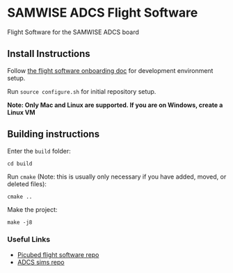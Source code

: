 # SAMWISE ADCS Flight Software
Flight Software for the SAMWISE ADCS board

## Install Instructions
Follow [the flight software onboarding doc](docs/ONBOARDING.md) for development environment setup.

Run `source configure.sh` for initial repository setup.

**Note: Only Mac and Linux are supported. If you are on Windows, create a Linux VM**

## Building instructions
Enter the `build` folder:
```
cd build
```

Run `cmake` (Note: this is usually only necessary if you have added, moved, or deleted files):
```
cmake ..
```

Make the project:
```
make -j8
```






### Useful Links
* [Picubed flight software repo](https://github.com/stanford-ssi/samwise-flight-software)
* [ADCS sims repo](https://github.com/stanford-ssi/samwise-adcs-sims)
